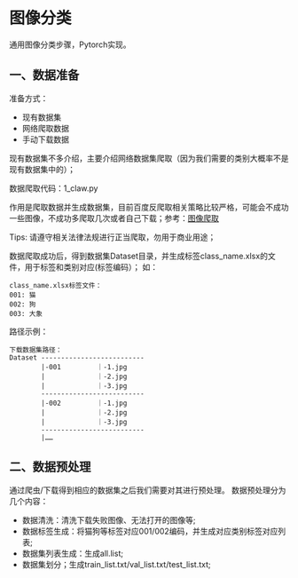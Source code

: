 # 图像分类
通用图像分类步骤，Pytorch实现。

## 一、数据准备
准备方式：
* 现有数据集
* 网络爬取数据
* 手动下载数据

现有数据集不多介绍，主要介绍网络数据集爬取（因为我们需要的类别大概率不是现有数据集中的）；

数据爬取代码：1_claw.py

作用是爬取数据并生成数据集，目前百度反爬取相关策略比较严格，可能会不成功一些图像，不成功多爬取几次或者自己下载；参考：[图像爬取](https://github.com/QianyanTech/Image-Downloader) 

Tips: 请遵守相关法律法规进行正当爬取，勿用于商业用途；

数据爬取成功后，得到数据集Dataset目录，并生成标签class_name.xlsx的文件，用于标签和类别对应(标签编码）；
如：
```
class_name.xlsx标签文件：
001: 猫
002: 狗
003: 大象
```
路径示例：

```
下载数据集路径：
Dataset --------------------------
        |-001         ｜-1.jpg
        |             ｜-2.jpg
        |             ｜-3.jpg
        --------------------------
        |-002         ｜-1.jpg
        |             ｜-2.jpg
        |             ｜-3.jpg
        --------------------------
        |……
```
## 二、数据预处理
通过爬虫/下载得到相应的数据集之后我们需要对其进行预处理。
数据预处理分为几个内容：
* 数据清洗：清洗下载失败图像、无法打开的图像等;
* 数据标签生成：将猫狗等标签对应001/002编码，并生成对应类别标签对应列表;
* 数据集列表生成：生成all.list;
* 数据集划分；生成train_list.txt/val_list.txt/test_list.txt;

